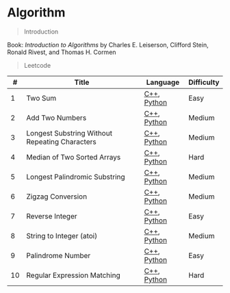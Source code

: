 # Algorithm

 

> Introduction 

Book: *Introduction to Algorithms* by Charles E. Leiserson, Clifford Stein, Ronald Rivest, and Thomas H. Cormen

 

> Leetcode

| #    | Title                                          | Language                                                     | Difficulty |
| ---- | ---------------------------------------------- | ------------------------------------------------------------ | ---------- |
| 1    | Two Sum                                        | [C++](https://github.com/iriswang02/leetcode-practice/blob/master/solutions/twoSum-1/twoSum-1.cpp), [Python](https://github.com/iriswang02/leetcode-practice/blob/master/solutions/twoSum-1/twoSum-1.py) | Easy       |
| 2    | Add Two Numbers                                | [C++](https://github.com/iriswang02/leetcode-practice/blob/master/solutions/addTwoNumbers-2/addTwoNumbers-2.cpp), [Python](https://github.com/iriswang02/leetcode-practice/blob/master/solutions/addTwoNumbers-2/addTwoNumbers-2.py) | Medium     |
| 3    | Longest Substring Without Repeating Characters | [C++](https://github.com/iriswang02/leetcode-practice/blob/master/solutions/lengthOfLongestSubstring-3/lengthOfLongestSubstring-3.cpp), [Python](https://github.com/iriswang02/leetcode-practice/blob/master/solutions/lengthOfLongestSubstring-3/lengthOfLongestSubstring-3.py) | Medium     |
| 4    | Median of Two Sorted Arrays                    | [C++](https://github.com/iriswang02/leetcode-practice/blob/master/solutions/medianOfTwoSortedArrays-4/medianOfTwoSortedArrays-4.cpp), [Python](https://github.com/iriswang02/leetcode-practice/blob/master/solutions/medianOfTwoSortedArrays-4/medianOfTwoSortedArrays-4.py) | Hard       |
| 5    | Longest Palindromic Substring                  | [C++](https://github.com/iriswang02/leetcode-practice/blob/master/solutions/longestPalindromicSubstring-5/longestPalindromicSubstring-5.cpp), [Python](https://github.com/iriswang02/leetcode-practice/blob/master/solutions/longestPalindromicSubstring-5/longestPalindromicSubstring-5.py) | Medium     |
| 6    | Zigzag Conversion                              | [C++](https://github.com/iriswang02/leetcode-practice/blob/master/solutions/zigzagConversion-6/zigzagConversion-6.cpp), [Python](https://github.com/iriswang02/leetcode-practice/blob/master/solutions/zigzagConversion-6/zigzagConversion-6.py) | Medium     |
| 7    | Reverse Integer                                | [C++](https://github.com/iriswang02/leetcode-practice/blob/master/solutions/reverseInteger-7/reverseInteger-7.cpp), [Python](https://github.com/iriswang02/leetcode-practice/blob/master/solutions/reverseInteger-7/reverseInteger-7.py) | Easy       |
| 8    | String to Integer (atoi)                       | [C++](https://github.com/iriswang02/leetcode-practice/blob/master/solutions/stringToInteger-8/stringToInteger-8.cpp), [Python](https://github.com/iriswang02/leetcode-practice/blob/master/solutions/stringToInteger-8/stringToInteger-8.py) | Medium     |
| 9    | Palindrome Number                              | [C++](https://github.com/iriswang02/leetcode-practice/blob/master/solutions/palindromeNumber-9/palindromeNumber-9.cpp), [Python](https://github.com/iriswang02/leetcode-practice/blob/master/solutions/palindromeNumber-9/palindromeNumber-9.py) | Easy       |
| 10   | Regular Expression Matching                    | [C++](https://github.com/iriswang02/leetcode-practice/blob/master/solutions/regularExpressionMatching-10/regularExpressionMatching-10.cpp), [Python](https://github.com/iriswang02/leetcode-practice/blob/master/solutions/regularExpressionMatching-10/regularExpressionMatching-10.py) | Hard       |

